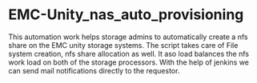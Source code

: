 # EMC-Unity_nas_auto_provisioning

This automation work helps storage admins to automatically create a nfs share on the EMC unity storage systems. The script takes care of File system creation, nfs share allocation as well. It aso load balances the nfs work load on both of the storage processors. With the help of jenkins we can send mail notifications directly to the requestor.
